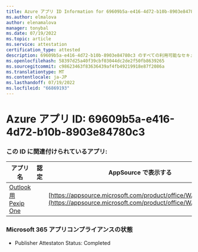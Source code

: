 ```yaml
---
title: Azure アプリ ID Information for 69609b5a-e416-4d72-b10b-8903e84780c3
ms.author: elmalova
author: elenamalova
manager: tonybal
ms.date: 07/19/2022
ms.topic: article
ms.service: attestation
certification_type: attested
description: 69609b5a-e416-4d72-b10b-8903e84780c3 のすべての利用可能なセキュリティとコンプライアンス情報。
ms.openlocfilehash: 58397d25a40f39cbf03044dc2de2f50fb8639265
ms.sourcegitcommit: c98623463f83636439af4fb49219918e87f2086a
ms.translationtype: MT
ms.contentlocale: ja-JP
ms.lasthandoff: 07/19/2022
ms.locfileid: "66869193"
---
```

# <a name="azure-app-id-69609b5a-e416-4d72-b10b-8903e84780c3"></a>Azure アプリ ID: 69609b5a-e416-4d72-b10b-8903e84780c3


### <a name="apps-associated-with-this-id"></a>この ID に関連付けられているアプリ:
| **アプリ名** | **認定** | **AppSource で表示する** |
|--------------|---------------|-----------------------|
| [Outlook 用 Pexip One](../forward/WA200003137.md) |  | [https://appsource.microsoft.com/product/office/WA200003137](https://appsource.microsoft.com/product/office/WA200003137) |

### <a name="microsoft-365-app-compliance-status"></a>Microsoft 365 アプリコンプライアンスの状態
- Publisher Attestaton Status: Completed
